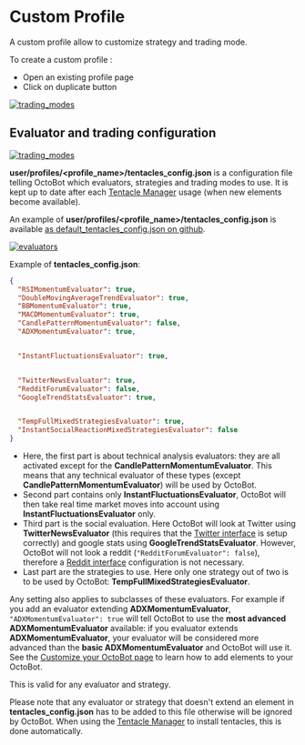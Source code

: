 Custom Profile
==============

A custom profile allow to customize strategy and trading mode.

To create a custom profile :

-   Open an existing profile page
-   Click on duplicate button

[![trading_modes](https://raw.githubusercontent.com/Drakkar-Software/OctoBot/assets/wiki_resources/profile_create_custom.png)](https://raw.githubusercontent.com/Drakkar-Software/OctoBot/assets/wiki_resources/profile_create_custom.png)

Evaluator and trading configuration
-----------------------------------

[![trading_modes](https://raw.githubusercontent.com/Drakkar-Software/OctoBot/assets/wiki_resources/profile_strategies_select.png)](https://raw.githubusercontent.com/Drakkar-Software/OctoBot/assets/wiki_resources/profile_strategies_select.png)

**user/profiles/<profile_name>/tentacles\_config.json** is a
configuration file telling OctoBot which evaluators, strategies and
trading modes to use. It is kept up to date after each [Tentacle
Manager](Tentacle-Manager.html) usage (when new elements become
available).

An example of **user/profiles/\<profile\_name\>/tentacles\_config.json**
is available [as default\_tentacles\_config.json on
github](https://github.com/Drakkar-Software/OctoBot/blob/master/octobot/config/default_tentacles_config.json).

[![evaluators](https://raw.githubusercontent.com/Drakkar-Software/OctoBot/assets/wiki_resources/evaluators.jpg)](https://raw.githubusercontent.com/Drakkar-Software/OctoBot/assets/wiki_resources/evaluators.jpg)

Example of **tentacles\_config.json**:

``` json
{
  "RSIMomentumEvaluator": true,
  "DoubleMovingAverageTrendEvaluator": true,
  "BBMomentumEvaluator": true,
  "MACDMomentumEvaluator": true,
  "CandlePatternMomentumEvaluator": false,
  "ADXMomentumEvaluator": true,


  "InstantFluctuationsEvaluator": true,


  "TwitterNewsEvaluator": true,
  "RedditForumEvaluator": false,
  "GoogleTrendStatsEvaluator": true,


  "TempFullMixedStrategiesEvaluator": true,
  "InstantSocialReactionMixedStrategiesEvaluator": false
}
```

-   Here, the first part is about technical analysis evaluators: they
    are all activated except for the **CandlePatternMomentumEvaluator**.
    This means that any technical evaluator of these types (except
    **CandlePatternMomentumEvaluator**) will be used by OctoBot.
-   Second part contains only **InstantFluctuationsEvaluator**, OctoBot
    will then take real time market moves into account using
    **InstantFluctuationsEvaluator** only.
-   Third part is the social evaluation. Here OctoBot will look at
    Twitter using **TwitterNewsEvaluator** (this requires that the
    [Twitter interface](Twitter-interface.html) is setup correctly) and
    google stats using **GoogleTrendStatsEvaluator**. However, OctoBot
    will not look a reddit (`"RedditForumEvaluator": false`), therefore
    a [Reddit interface](Reddit-interface.html) configuration is not
    necessary.
-   Last part are the strategies to use. Here only one strategy out of
    two is to be used by OctoBot: **TempFullMixedStrategiesEvaluator**.

Any setting also applies to subclasses of these evaluators. For example
if you add an evaluator extending **ADXMomentumEvaluator**,
`"ADXMomentumEvaluator": true` will tell OctoBot to use the **most
advanced ADXMomentumEvaluator** available: if you evaluator extends
**ADXMomentumEvaluator**, your evaluator will be considered more
advanced than the **basic ADXMomentumEvaluator** and OctoBot will use
it. See the [Customize your OctoBot page](Customize-your-OctoBot.html)
to learn how to add elements to your OctoBot.

This is valid for any evaluator and strategy.

Please note that any evaluator or strategy that doesn't extend an
element in **tentacles\_config.json** has to be added to this file
otherwise will be ignored by OctoBot. When using the [Tentacle
Manager](Tentacle-Manager.html) to install tentacles, this is done
automatically.
